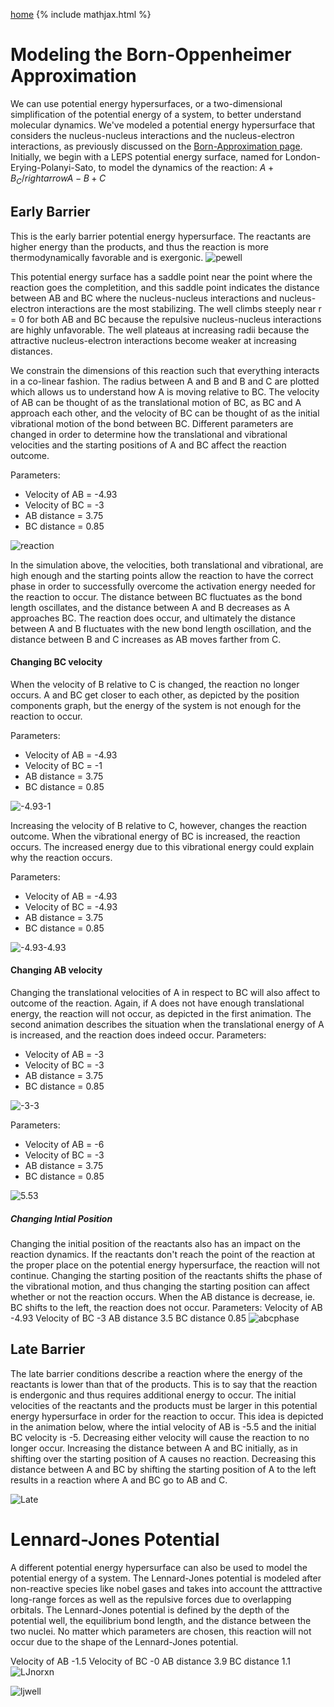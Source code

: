 [home](/README.md)
{% include mathjax.html %}

# Modeling the Born-Oppenheimer Approximation 

We can use potential energy hypersurfaces, or a two-dimensional simplification of the potential energy of a system, to better understand molecular dynamics. We've modeled a potential energy hypersurface that considers the nucleus-nucleus interactions and the nucleus-electron interactions, as previously discussed on the [Born-Approximation page](/bo.md). Initially, we begin with a LEPS potential energy surface, named for London-Erying-Polanyi-Sato, to model the dynamics of the reaction: 
$A + B_C /rightarrow A-B + C$ 

## Early Barrier
This is the early barrier potential energy hypersurface. The reactants are higher energy than the products, and thus the reaction is more thermodynamically favorable and is exergonic. 
![pewell](/pewell.gif)

This potential energy surface has a saddle point near the point where the reaction goes the completition, and this saddle point indicates the distance between AB and BC where the nucleus-nucleus interactions and nucleus-electron interactions are the most stabilizing. The well climbs steeply near r = 0 for both AB and BC because the repulsive nucleus-nucleus interactions are highly unfavorable. The well plateaus at increasing radii because the attractive nucleus-electron interactions become weaker at increasing distances. 

We constrain the dimensions of this reaction such that everything interacts in a co-linear fashion. The radius between A and B and B and C are plotted which allows us to understand how A is moving relative to BC. The velocity of AB can be thought of as the translational motion of BC, as BC and A approach each other, and the velocity of BC can be thought of as the initial vibrational motion of the bond between BC. Different parameters are changed in order to determine how the translational and  vibrational velocities and the starting positions of A and BC affect the reaction outcome. 

Parameters: 
- Velocity of AB  = -4.93
- Velocity of BC = -3
- AB distance = 3.75
- BC distance = 0.85

![reaction](/reaction.gif)

In the simulation above, the velocities, both translational and vibrational, are high enough and the starting points allow the reaction to have the correct phase in order to successfully overcome the activation energy needed for the reaction to occur.  The distance between BC fluctuates as the bond length oscillates, and the distance between A and B decreases as A approaches BC. The reaction does occur, and ultimately the distance between A and B fluctuates with the new bond length oscillation, and the distance between B and C increases as AB moves farther from C.   

#### Changing BC velocity 

When the velocity of B relative to C is changed, the reaction no longer occurs. A and BC get closer to each other, as depicted by the position components graph, but the energy of the system is not enough for the reaction to occur. 

Parameters: 
- Velocity of AB  = -4.93
- Velocity of BC = -1
- AB distance = 3.75
- BC distance = 0.85

![-4.93-1](/-4.93-1.png)


Increasing the velocity of B relative to C, however, changes the reaction outcome. When the vibrational energy of BC is increased, the reaction occurs. The increased energy due to this vibrational energy could explain why the reaction occurs.

Parameters: 
- Velocity of AB  = -4.93
- Velocity of BC = -4.93
- AB distance = 3.75
- BC distance = 0.85

![-4.93-4.93](/-4.93-4.93.png)

#### Changing AB velocity 
Changing the translational velocities of A in respect to BC will also affect to outcome of the reaction. Again, if A does not have enough translational energy, the reaction will not occur, as depicted in the first animation. The second animation describes the situation when the translational energy of A is increased, and the reaction does indeed occur.
Parameters: 
- Velocity of AB  = -3
- Velocity of BC = -3
- AB distance = 3.75
- BC distance = 0.85

![-3-3](/33.gif)

Parameters: 
- Velocity of AB  = -6
- Velocity of BC = -3
- AB distance = 3.75
- BC distance = 0.85

![5.53](/5.53.gif)

##### Changing Intial Position
Changing the initial position of the reactants also has an impact on the reaction dynamics. If the reactants don't reach the point of the reaction at the proper place on the potential energy hypersurface, the reaction will not continue. Changing the starting position of the reactants shifts the phase of the vibrational motion, and thus changing the starting position can affect whether or not the reaction occurs. When the AB distance is decrease, ie. BC shifts to the left, the reaction does not occur. 
Parameters:
Velocity of AB -4.93
Velocity of BC -3
AB distance 3.5
BC distance 0.85
![abcphase](/abcphase.gif)

## Late Barrier 
The late barrier conditions describe a reaction where the energy of the reactants is lower than that of the products. This is to say that the reaction is endergonic and thus requires additional energy to occur. The initial velocities of the reactants and the products must be larger in this potential energy hypersurface in order for the reaction to occur. This idea is depicted in the animation below, where the intial velocity of AB is -5.5 and the initial BC velocity is -5. Decreasing either velocity will cause the reaction to no longer occur. Increasing the distance between A and BC initially, as in shifting over the starting position of A causes no reaction. Decreasing this distance between A and BC by shifting the starting position of A to the left results in a reaction where A and BC go to AB and C. 

![Late](/late.gif)

# Lennard-Jones Potential 
A different potential energy hypersurface can also be used to model the potential energy of a system. The Lennard-Jones potential is modeled after non-reactive species like nobel gases and takes into account the atttractive long-range forces as well as the repulsive forces due to overlapping orbitals. The Lennard-Jones potential is defined by the depth of the potential well, the equilibrium bond length, and the distance between the two nuclei. No matter which parameters are chosen, this reaction will not occur due to the shape of the Lennard-Jones potential. 

Velocity of AB -1.5
Velocity of BC -0
AB distance 3.9
BC distance 1.1
![LJnorxn](/ljno.gif)

![ljwell](/ljwell.gif)
